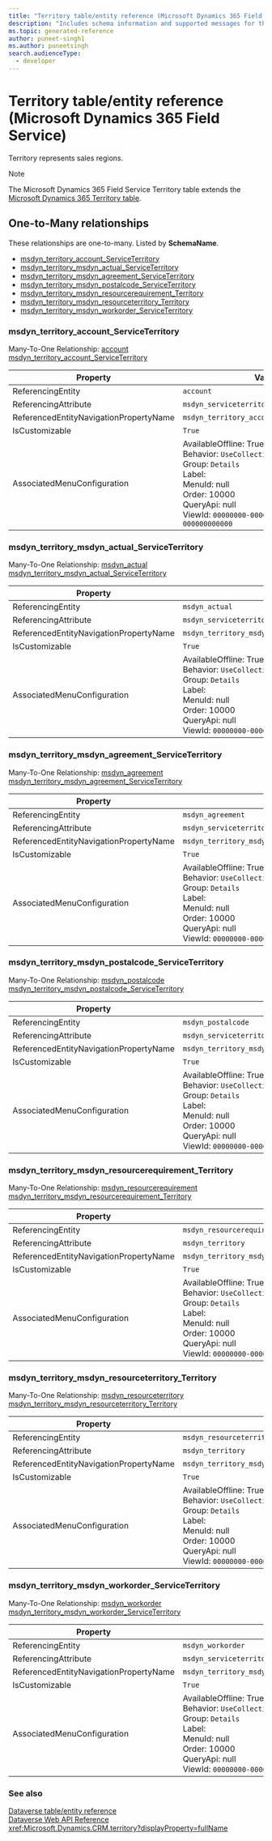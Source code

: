 ```yaml
---
title: "Territory table/entity reference (Microsoft Dynamics 365 Field Service)"
description: "Includes schema information and supported messages for the Territory table/entity with Microsoft Dynamics 365 Field Service."
ms.topic: generated-reference
author: puneet-singh1
ms.author: puneetsingh
search.audienceType: 
  - developer
---
```


# Territory table/entity reference (Microsoft Dynamics 365 Field Service)

Territory represents sales regions.

> [!NOTE]
> The Microsoft Dynamics 365 Field Service Territory table extends the [Microsoft Dynamics 365 Territory table](/dynamics365/developer/reference/entities/territory).




## One-to-Many relationships

These relationships are one-to-many. Listed by **SchemaName**.

- [msdyn_territory_account_ServiceTerritory](#BKMK_msdyn_territory_account_ServiceTerritory)
- [msdyn_territory_msdyn_actual_ServiceTerritory](#BKMK_msdyn_territory_msdyn_actual_ServiceTerritory)
- [msdyn_territory_msdyn_agreement_ServiceTerritory](#BKMK_msdyn_territory_msdyn_agreement_ServiceTerritory)
- [msdyn_territory_msdyn_postalcode_ServiceTerritory](#BKMK_msdyn_territory_msdyn_postalcode_ServiceTerritory)
- [msdyn_territory_msdyn_resourcerequirement_Territory](#BKMK_msdyn_territory_msdyn_resourcerequirement_Territory)
- [msdyn_territory_msdyn_resourceterritory_Territory](#BKMK_msdyn_territory_msdyn_resourceterritory_Territory)
- [msdyn_territory_msdyn_workorder_ServiceTerritory](#BKMK_msdyn_territory_msdyn_workorder_ServiceTerritory)

### <a name="BKMK_msdyn_territory_account_ServiceTerritory"></a> msdyn_territory_account_ServiceTerritory

Many-To-One Relationship: [account msdyn_territory_account_ServiceTerritory](account.md#BKMK_msdyn_territory_account_ServiceTerritory)

|Property|Value|
|---|---|
|ReferencingEntity|`account`|
|ReferencingAttribute|`msdyn_serviceterritory`|
|ReferencedEntityNavigationPropertyName|`msdyn_territory_account_ServiceTerritory`|
|IsCustomizable|`True`|
|AssociatedMenuConfiguration|AvailableOffline: True<br />Behavior: `UseCollectionName`<br />Group: `Details`<br />Label: <br />MenuId: null<br />Order: 10000<br />QueryApi: null<br />ViewId: `00000000-0000-0000-0000-000000000000`|

### <a name="BKMK_msdyn_territory_msdyn_actual_ServiceTerritory"></a> msdyn_territory_msdyn_actual_ServiceTerritory

Many-To-One Relationship: [msdyn_actual msdyn_territory_msdyn_actual_ServiceTerritory](msdyn_actual.md#BKMK_msdyn_territory_msdyn_actual_ServiceTerritory)

|Property|Value|
|---|---|
|ReferencingEntity|`msdyn_actual`|
|ReferencingAttribute|`msdyn_serviceterritory`|
|ReferencedEntityNavigationPropertyName|`msdyn_territory_msdyn_actual_ServiceTerritory`|
|IsCustomizable|`True`|
|AssociatedMenuConfiguration|AvailableOffline: True<br />Behavior: `UseCollectionName`<br />Group: `Details`<br />Label: <br />MenuId: null<br />Order: 10000<br />QueryApi: null<br />ViewId: `00000000-0000-0000-0000-000000000000`|

### <a name="BKMK_msdyn_territory_msdyn_agreement_ServiceTerritory"></a> msdyn_territory_msdyn_agreement_ServiceTerritory

Many-To-One Relationship: [msdyn_agreement msdyn_territory_msdyn_agreement_ServiceTerritory](msdyn_agreement.md#BKMK_msdyn_territory_msdyn_agreement_ServiceTerritory)

|Property|Value|
|---|---|
|ReferencingEntity|`msdyn_agreement`|
|ReferencingAttribute|`msdyn_serviceterritory`|
|ReferencedEntityNavigationPropertyName|`msdyn_territory_msdyn_agreement_ServiceTerritory`|
|IsCustomizable|`True`|
|AssociatedMenuConfiguration|AvailableOffline: True<br />Behavior: `UseCollectionName`<br />Group: `Details`<br />Label: <br />MenuId: null<br />Order: 10000<br />QueryApi: null<br />ViewId: `00000000-0000-0000-0000-000000000000`|

### <a name="BKMK_msdyn_territory_msdyn_postalcode_ServiceTerritory"></a> msdyn_territory_msdyn_postalcode_ServiceTerritory

Many-To-One Relationship: [msdyn_postalcode msdyn_territory_msdyn_postalcode_ServiceTerritory](msdyn_postalcode.md#BKMK_msdyn_territory_msdyn_postalcode_ServiceTerritory)

|Property|Value|
|---|---|
|ReferencingEntity|`msdyn_postalcode`|
|ReferencingAttribute|`msdyn_serviceterritory`|
|ReferencedEntityNavigationPropertyName|`msdyn_territory_msdyn_postalcode_ServiceTerritory`|
|IsCustomizable|`True`|
|AssociatedMenuConfiguration|AvailableOffline: True<br />Behavior: `UseCollectionName`<br />Group: `Details`<br />Label: <br />MenuId: null<br />Order: 10000<br />QueryApi: null<br />ViewId: `00000000-0000-0000-0000-000000000000`|

### <a name="BKMK_msdyn_territory_msdyn_resourcerequirement_Territory"></a> msdyn_territory_msdyn_resourcerequirement_Territory

Many-To-One Relationship: [msdyn_resourcerequirement msdyn_territory_msdyn_resourcerequirement_Territory](msdyn_resourcerequirement.md#BKMK_msdyn_territory_msdyn_resourcerequirement_Territory)

|Property|Value|
|---|---|
|ReferencingEntity|`msdyn_resourcerequirement`|
|ReferencingAttribute|`msdyn_territory`|
|ReferencedEntityNavigationPropertyName|`msdyn_territory_msdyn_resourcerequirement_Territory`|
|IsCustomizable|`True`|
|AssociatedMenuConfiguration|AvailableOffline: True<br />Behavior: `UseCollectionName`<br />Group: `Details`<br />Label: <br />MenuId: null<br />Order: 10000<br />QueryApi: null<br />ViewId: `00000000-0000-0000-0000-000000000000`|

### <a name="BKMK_msdyn_territory_msdyn_resourceterritory_Territory"></a> msdyn_territory_msdyn_resourceterritory_Territory

Many-To-One Relationship: [msdyn_resourceterritory msdyn_territory_msdyn_resourceterritory_Territory](msdyn_resourceterritory.md#BKMK_msdyn_territory_msdyn_resourceterritory_Territory)

|Property|Value|
|---|---|
|ReferencingEntity|`msdyn_resourceterritory`|
|ReferencingAttribute|`msdyn_territory`|
|ReferencedEntityNavigationPropertyName|`msdyn_territory_msdyn_resourceterritory_Territory`|
|IsCustomizable|`True`|
|AssociatedMenuConfiguration|AvailableOffline: True<br />Behavior: `UseCollectionName`<br />Group: `Details`<br />Label: <br />MenuId: null<br />Order: 10000<br />QueryApi: null<br />ViewId: `00000000-0000-0000-0000-000000000000`|

### <a name="BKMK_msdyn_territory_msdyn_workorder_ServiceTerritory"></a> msdyn_territory_msdyn_workorder_ServiceTerritory

Many-To-One Relationship: [msdyn_workorder msdyn_territory_msdyn_workorder_ServiceTerritory](msdyn_workorder.md#BKMK_msdyn_territory_msdyn_workorder_ServiceTerritory)

|Property|Value|
|---|---|
|ReferencingEntity|`msdyn_workorder`|
|ReferencingAttribute|`msdyn_serviceterritory`|
|ReferencedEntityNavigationPropertyName|`msdyn_territory_msdyn_workorder_ServiceTerritory`|
|IsCustomizable|`True`|
|AssociatedMenuConfiguration|AvailableOffline: True<br />Behavior: `UseCollectionName`<br />Group: `Details`<br />Label: <br />MenuId: null<br />Order: 10000<br />QueryApi: null<br />ViewId: `00000000-0000-0000-0000-000000000000`|



### See also

[Dataverse table/entity reference](/power-apps/developer/data-platform/reference/about-entity-reference)  
[Dataverse Web API Reference](/power-apps/developer/data-platform/webapi/reference/about)   
<xref:Microsoft.Dynamics.CRM.territory?displayProperty=fullName>

